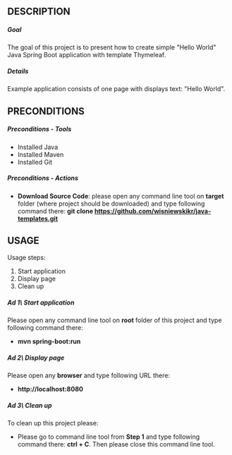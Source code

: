 DESCRIPTION
-----------

##### Goal
The goal of this project is to present how to create simple "Hello World" Java Spring Boot application with template Thymeleaf.

##### Details
Example application consists of one page with displays text: "Hello World".


PRECONDITIONS
-------------

##### Preconditions - Tools
* Installed Java
* Installed Maven
* Installed Git

##### Preconditions - Actions
* **Download Source Code**: please open any command line tool on **target** folder (where project should be downloaded) and type following command there: **git clone https://github.com/wisniewskikr/java-templates.git**


USAGE
-----

Usage steps:
1. Start application
2. Display page
3. Clean up

##### Ad 1\ Start application

Please open any command line tool on **root** folder of this project and type following command there: 
* **mvn spring-boot:run**

##### Ad 2\ Display page

Please open any **browser** and type following URL there: 
* **http://localhost:8080**

##### Ad 3\ Clean up
To clean up this project please:
* Please go to command line tool from **Step 1** and type following command there: **ctrl + C**. Then please close this command line tool.